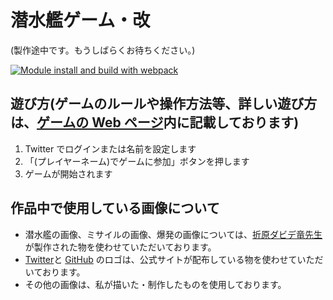 # 潜水艦ゲーム・改
(製作途中です。もうしばらくお待ちください。)  

[![Module install and build with webpack](https://github.com/Udon-japanese/submarine-online/actions/workflows/main.yml/badge.svg)](https://github.com/Udon-japanese/submarine-online/actions/workflows/main.yml)
## 遊び方(ゲームのルールや操作方法等、詳しい遊び方は、[ゲームの Web ページ](https://udon-japanese-submarine-online.onrender.com/)内に記載しております)
1. Twitter でログインまたは名前を設定します
2. 「(プレイヤーネーム)でゲームに参加」ボタンを押します
3. ゲームが開始されます

## 作品中で使用している画像について
- 潜水艦の画像、ミサイルの画像、爆発の画像については、[折原ダビデ竜先生](https://github.com/DDRAGON)が製作された物を使わせていただいております。
- [Twitter](https://about.twitter.com/ja/who-we-are/brand-toolkit)と
[GitHub](https://github.com/logos)
のロゴは、公式サイトが配布している物を使わせていただいております。
- その他の画像は、私が描いた・制作したものを使用しております。
